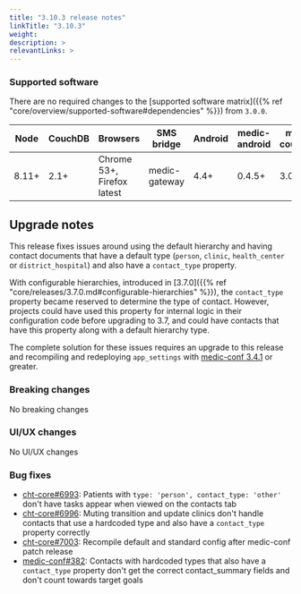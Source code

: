 ```yaml
---
title: "3.10.3 release notes"
linkTitle: "3.10.3"
weight: 
description: >
relevantLinks: >
---
```


### Supported software

There are no required changes to the [supported software matrix]({{% ref "core/overview/supported-software#dependencies" %}})
 from `3.0.0`.

| Node | CouchDB | Browsers | SMS bridge | Android | medic-android | medic-couch2pg |
|----|----|----|----|----|----|---|
| 8.11+ | 2.1+ | Chrome 53+, Firefox latest | medic-gateway | 4.4+ | 0.4.5+ | 3.0+ |

## Upgrade notes

This release fixes issues around using the default hierarchy and having contact documents that have a default type (`person`, `clinic`, `health_center` or `district_hospital`) and also have a `contact_type` property. 

With configurable hierarchies, introduced in [3.7.0]({{% ref "core/releases/3.7.0.md#configurable-hierarchies" %}}), the `contact_type` property became reserved to determine the type of contact. 
However, projects could have used this property for internal logic in their configuration code before upgrading to 3.7, and could have contacts that have this property along with a default hierarchy type. 

The complete solution for these issues requires an upgrade to this release and recompiling and redeploying `app_settings` with [medic-conf 3.4.1](https://github.com/medic/medic-conf/blob/master/release-notes.md#340) or greater.

### Breaking changes

No breaking changes

### UI/UX changes

No UI/UX changes

### Bug fixes

- [cht-core#6993](https://github.com/medic/cht-core/issues/6993): Patients with `type: 'person', contact_type: 'other'` don't have tasks appear when viewed on the contacts tab
- [cht-core#6996](https://github.com/medic/cht-core/issues/6996): Muting transition and update clinics don't handle contacts that use a hardcoded type and also have a `contact_type` property correctly
- [cht-core#7003](https://github.com/medic/cht-core/issues/7003): Recompile default and standard config after medic-conf patch release
- [medic-conf#382](https://github.com/medic/medic-conf/issues/382): Contacts with hardcoded types that also have a `contact_type` property don't get the correct contact_summary fields and don't count towards target goals
